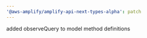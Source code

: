 ```yaml
---
'@aws-amplify/amplify-api-next-types-alpha': patch
---
```


added observeQuery to model method definitions
